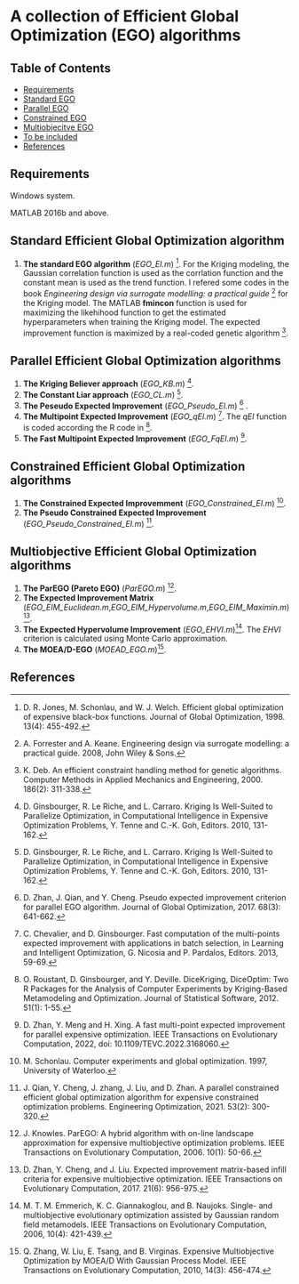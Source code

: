 # A collection of Efficient Global Optimization (EGO) algorithms
## Table of Contents
* [Requirements](#Requirements)
* [Standard EGO](#Standard-Efficient-Global-Optimization-algorithm)
* [Parallel EGO](#Parallel-Efficient-Global-Optimization-algorithms)
* [Constrained EGO](#Constrained-Efficient-Global-Optimization-algorithms)
* [Multiobjecitve EGO](#Multiobjective-Efficient-Global-Optimization-algorithms)
* [To be included](#To-be-included)
* [References](#References)


## Requirements
Windows system.

MATLAB 2016b and above.

## Standard Efficient Global Optimization algorithm
1. **The standard EGO algorithm** (*EGO_EI.m*) [^1]. For the Kriging modeling, the Gaussian correlation function is used as the corrlation function and the constant mean is used as the trend function. I refered some codes in the book *Engineering design via surrogate modelling: a practical guide* [^2] for the Kriging model. The MATLAB **fmincon** function is used for maximizing the likehihood function to get the estimated hyperparameters when training the Kriging model. The expected improvement function is maximized by a real-coded genetic algorithm [^3].

## Parallel Efficient Global Optimization algorithms
1. **The Kriging Believer approach** (*EGO_KB.m*) [^4].
2. **The Constant Liar approach** (*EGO_CL.m*) [^4]. 
3. **The Peseudo Expected Improvement** (*EGO_Pseudo_EI.m*) [^5] .
4. **The Multipoint Expected Improvement** (*EGO_qEI.m*) [^6]. The *qEI* function is coded according the R code in [^7].
5. **The Fast Multipoint Expected Improvement** (*EGO_FqEI.m*) [^8].

## Constrained Efficient Global Optimization algorithms
1. **The Constrained Expected Improvemment** (*EGO_Constrained_EI.m*) [^9].
2. **The Pseudo Constrained Expected Improvement** (*EGO_Pseudo_Constrained_EI.m*) [^10].


## Multiobjective Efficient Global Optimization algorithms
1. **The ParEGO (Pareto EGO)** (*ParEGO.m*) [^11].
2. **The Expected Improvement Matrix** (*EGO_EIM_Euclidean.m*,*EGO_EIM_Hypervolume.m*,*EGO_EIM_Maximin.m*) [^12].
3. **The Expected Hypervolume Improvement** (*EGO_EHVI.m*)[^13]. The *EHVI* criterion is calculated using Monte Carlo approximation.
4. **The MOEA/D-EGO** (*MOEAD_EGO.m*)[^14]. 

## References
[^1]: D. R. Jones, M. Schonlau, and W. J. Welch. Efficient global optimization of expensive black-box functions. Journal of Global Optimization, 1998. 13(4): 455-492.
[^2]:  A. Forrester and A. Keane. Engineering design via surrogate modelling: a practical guide. 2008, John Wiley & Sons.
[^3]:  K. Deb. An efficient constraint handling method for genetic algorithms. Computer Methods in Applied Mechanics and Engineering, 2000. 186(2): 311-338.
[^4]:  D. Ginsbourger, R. Le Riche, and L. Carraro. Kriging Is Well-Suited to Parallelize Optimization, in Computational Intelligence in Expensive Optimization Problems, Y. Tenne and C.-K. Goh, Editors. 2010, 131-162.
[^5]:  D. Zhan, J. Qian, and Y. Cheng. Pseudo expected improvement criterion for parallel EGO algorithm. Journal of Global Optimization, 2017. 68(3):  641-662.
[^6]:  C. Chevalier, and D. Ginsbourger. Fast computation of the multi-points expected improvement with applications in batch selection, in Learning and Intelligent Optimization, G. Nicosia and P. Pardalos, Editors. 2013, 59-69.
[^7]: O. Roustant, D. Ginsbourger, and Y. Deville. DiceKriging, DiceOptim: Two R Packages for the Analysis of Computer Experiments by Kriging-Based Metamodeling and Optimization. Journal of Statistical Software, 2012. 51(1): 1-55.
[^8]: D. Zhan, Y. Meng and H. Xing. A fast multi-point expected improvement for parallel expensive optimization. IEEE Transactions on Evolutionary Computation, 2022, doi: 10.1109/TEVC.2022.3168060.
[^9]:  M. Schonlau. Computer experiments and global optimization. 1997, University of Waterloo.
[^10]: J. Qian, Y. Cheng, J. zhang, J. Liu, and D. Zhan. A parallel constrained efficient global optimization algorithm for expensive constrained optimization problems. Engineering Optimization, 2021. 53(2): 300-320.
[^11]: J. Knowles. ParEGO: A hybrid algorithm with on-line landscape approximation for expensive multiobjective optimization problems. IEEE Transactions on Evolutionary Computation, 2006. 10(1): 50-66.
[^12]: D. Zhan, Y. Cheng, and J. Liu. Expected improvement matrix-based infill criteria for expensive multiobjective optimization. IEEE Transactions on Evolutionary Computation, 2017. 21(6): 956-975.
[^13]: M. T. M. Emmerich, K. C. Giannakoglou, and B. Naujoks. Single- and multiobjective evolutionary optimization assisted by Gaussian random field metamodels. IEEE Transactions on Evolutionary Computation, 2006, 10(4): 421-439.
[^14]: Q. Zhang, W. Liu, E. Tsang, and B. Virginas. Expensive Multiobjective Optimization by MOEA/D With Gaussian Process Model. IEEE Transactions on Evolutionary Computation, 2010, 14(3): 456-474.
